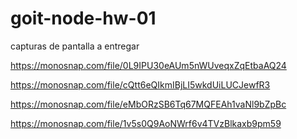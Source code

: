 # goit-node-hw-01   

capturas de pantalla a entregar

https://monosnap.com/file/0L9IPU30eAUm5nWUveqxZqEtbaAQ24

https://monosnap.com/file/cQtt6eQIkmIBjLI5wkdUiLUCJewfR3

https://monosnap.com/file/eMbORzSB6Tq67MQFEAh1vaNl9bZpBc

https://monosnap.com/file/1v5s0Q9AoNWrf6v4TVzBlkaxb9pm59







